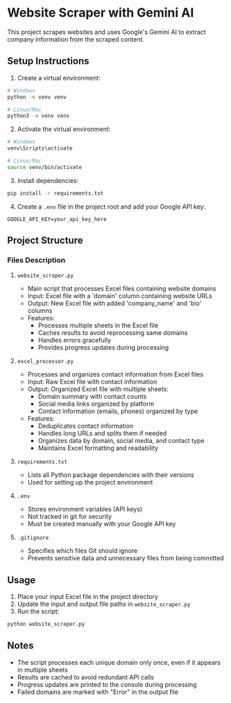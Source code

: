 # Website Scraper with Gemini AI

This project scrapes websites and uses Google's Gemini AI to extract company information from the scraped content.

## Setup Instructions

1. Create a virtual environment:
```bash
# Windows
python -m venv venv

# Linux/Mac
python3 -m venv venv
```

2. Activate the virtual environment:
```bash
# Windows
venv\Scripts\activate

# Linux/Mac
source venv/bin/activate
```

3. Install dependencies:
```bash
pip install -r requirements.txt
```

4. Create a `.env` file in the project root and add your Google API key:
```
GOOGLE_API_KEY=your_api_key_here
```

## Project Structure

### Files Description

1. `website_scraper.py`
   - Main script that processes Excel files containing website domains
   - Input: Excel file with a 'domain' column containing website URLs
   - Output: New Excel file with added 'company_name' and 'bio' columns
   - Features:
     - Processes multiple sheets in the Excel file
     - Caches results to avoid reprocessing same domains
     - Handles errors gracefully
     - Provides progress updates during processing

2. `excel_processor.py`
   - Processes and organizes contact information from Excel files
   - Input: Raw Excel file with contact information
   - Output: Organized Excel file with multiple sheets:
     - Domain summary with contact counts
     - Social media links organized by platform
     - Contact information (emails, phones) organized by type
   - Features:
     - Deduplicates contact information
     - Handles long URLs and splits them if needed
     - Organizes data by domain, social media, and contact type
     - Maintains Excel formatting and readability

3. `requirements.txt`
   - Lists all Python package dependencies with their versions
   - Used for setting up the project environment

4. `.env`
   - Stores environment variables (API keys)
   - Not tracked in git for security
   - Must be created manually with your Google API key

5. `.gitignore`
   - Specifies which files Git should ignore
   - Prevents sensitive data and unnecessary files from being committed

## Usage

1. Place your input Excel file in the project directory
2. Update the input and output file paths in `website_scraper.py`
3. Run the script:
```bash
python website_scraper.py
```

## Notes

- The script processes each unique domain only once, even if it appears in multiple sheets
- Results are cached to avoid redundant API calls
- Progress updates are printed to the console during processing
- Failed domains are marked with "Error" in the output file 